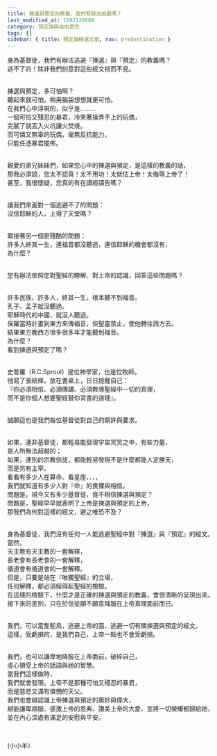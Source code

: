 ```yaml
---
title: 揀選與預定的教義，我們有辦法逃避嗎？
last_modified_at: 1582128689
category: 預定論與自由意志
tags: []
sidebar: { title: 預定論精選文章, nav: predestination }
---
```


<p>身為基督徒，我們有辦法逃避『揀選』與『預定』的教義嗎？<br/>
逃不了的！除非我們刻意對這些經文視而不見。</p>
<p><br/>
揀選與預定，多可怕啊？<br/>
聽起來就可怕，稍用腦袋想想就更可怕。<br/>
在我們心中浮現的，似乎是………<br/>
一個可怕又殘忍的暴君，冷笑著操弄手上的玩偶，<br/>
完膩了就丟入火坑讓火焚燒。<br/>
而可憐又無辜的玩偶，毫無反抗能力，<br/>
只能任憑暴君擺佈。</p>
<p><br/>
親愛的弟兄姊妹們，如果您心中的揀選與預定，是這樣的教義的話，<br/>
那我必須說，您太不認真！太不用功！太低估上帝！太侮辱上帝了！<br/>
甚至，我很懷疑，您真的有在讀經禱告嗎？</p>
<p><br/>
讓我們來面對一個逃避不了的問題：<br/>
沒信耶穌的人，上得了天堂嗎？</p>
<p><br/>
緊接著另一個更殘酷的問題：<br/>
許多人終其一生，連福音都沒聽過，連信耶穌的機會都沒有，<br/>
為什麼？</p>
<p><br/>
您有辦法依照您對聖經的瞭解、對上帝的認識，回答這些問題嗎？</p>
<p><br/>
許多民族、許多人，終其一生，根本聽不到福音。<br/>
孔子、孟子就沒聽過。<br/>
耶穌時代的中國，就沒人聽過。<br/>
保羅當時計畫到東方來傳福音，但聖靈禁止，使他轉往西方去。<br/>
結果東方晚西方很多很多年才能聽到福音。<br/>
為什麼？<br/>
看到揀選與預定了嗎？</p>
<p><br/>
史普羅（R.C.Sproul）是位神學家，也是位牧師。<br/>
他寫了張紙條，放在書桌上，日日提醒自己：<br/>
『你必須相信、必須傳講、必須教導聖經中一切的真理，<br/>
而不是你個人想要聖經替你背書的道理』。</p>
<p><br/>
誠願這也是我們每位基督徒對自己的期許與要求。</p>
<p><br/>
如果，連非基督徒，都輕易能發現宇宙冥冥之中，有些力量，<br/>
是人所無法超越的；<br/>
如果，連別的宗教信徒，都能輕易發現不是什麼都能人定勝天，<br/>
而是另有主宰。<br/>
看看有多少人在算命、看星座、、、，<br/>
我們就知道有多少人對『命』的畏懼與相信。<br/>
問題是，現今又有多少基督徒，竟不相信揀選與預定？<br/>
問題是，聖經早早就表明了上帝是揀選與預定的上帝，<br/>
那我們為何對這樣的經文，避之唯恐不及？</p>
<p><br/>
身為基督徒，我們沒有任何一人能逃避聖經中對『揀選』與『預定』的經文。<br/>
當然，<br/>
天主教有天主教的一套解釋，<br/>
長老會有長老會的一套解釋，<br/>
循道會有循道會的一套解釋。<br/>
但是，只要是站在『唯獨聖經』的立場，<br/>
任何解釋，都必須經得起聖經的檢驗。<br/>
在這樣的檢驗下，什麼才是正確的揀選與預定的教義，會很清晰的呈現出來。<br/>
接下來的差別，只在於信徒願不願意降服在上帝真理面前而已。</p>
<p><br/>
我們，可以當隻鴕鳥，逃避上帝的面、逃避一切有關揀選與預定的經文。<br/>
這樣，受虧損的，是我們自己，上帝一點也不會受虧損。</p>
<p><br/>
我們，也可以謙卑地降服在上帝面前，破碎自己，<br/>
虛心領受上帝的話語與祂的智慧。<br/>
當我們這樣做時，<br/>
我們就會發現，上帝不是那種可怕又殘忍的暴君，<br/>
而是慈悲又滿有憐憫的天父。<br/>
我們也會越認識上帝揀選與預定的奧妙與偉大，<br/>
越能謙卑順服、感激上帝的恩典、讚美上帝的大愛、並將一切榮耀都歸給祂，<br/>
並在內心深處有滿足的安慰與平安。</p>
<p> </p>
<p>(小小羊）<br/>
 </p>
<p> </p>
<p> </p>

